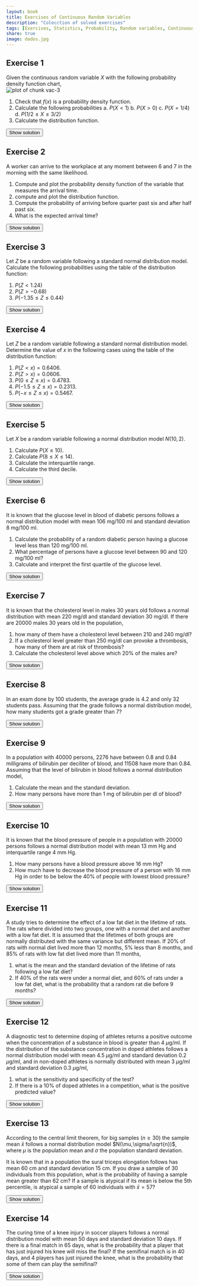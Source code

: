```yaml
---
layout: book
title: Exercises of Continuous Random Variables
description: "Colecction of solved exercises"
tags: [Exercises, Statistics, Probability, Random variables, Continuous random variables]
share: true
image: dados.jpg
---
```




## Exercise 1
Given the continuous random variable $X$ with the following probability density function chart,
<img src="img/vac-3-1.svg" title="plot of chunk vac-3" alt="plot of chunk vac-3" style="display: block; margin: auto;" />

1.  Check that $f(x)$ is a probability density function.
2.  Calculate the following probabilities
        a.  $P(X<1)$
        b.  $P(X>0)$
        c.  $P(X=1/4)$
        d.  $P(1/2\leq X\leq 3/2)$
3.  Calculate the distribution function.

<div><button class="solution">Show solution</button></div>
<div id="solution" style="display: none">
1. $P(X<1)=0.5$, $P(X>0)=1$, $P(X=1/4)=0$ and $P(1/2\leq X\leq 3/2)=0.875$. <br/>
2. $$
F(x)=
\begin{cases}
0 & \text{if $x<0$,} \\
x^2/2 & \text{if $0\leq x< 1$,} \\
x-5 & \text{if $1\leq x<1.5$,} \\
1 & \text{if $1.5\leq x$.}
\end{cases}
$$
</div>


## Exercise 2
A worker can arrive to the workplace at any moment between 6 and 7 in the morning with the same likelihood.

1.  Compute and plot the probability density function of the variable that measures the arrival time.
2.  compute and plot the distribution function.
3.  Compute the probability of arriving before quarter past six and after half past six.
4.  What is the expected arrival time?

<div><button class="solution">Show solution</button></div>
<div id="solution" style="display: none">
1. 
<img src="img/vac-6a-1.svg" title="plot of chunk vac-6a" alt="plot of chunk vac-6a" style="display: block; margin: auto;" />

2. 
<img src="img/vac-6b-1.svg" title="plot of chunk vac-6b" alt="plot of chunk vac-6b" style="display: block; margin: auto;" />

3. $P(X<6.25)=0.25$ and $P(X>6.5)=0.5$. <br/>
4. $\mu=6.5$.
</div>


## Exercise 3


Let $Z$ be a random variable following a standard normal distribution model. Calculate the following probabilities using the table of the distribution function:

1.  $P(Z<1.24)$
2.  $P(Z>-0.68)$
3.  $P(-1.35\leq Z\leq 0.44)$

<div><button class="solution">Show solution</button></div>
<div id="solution" style="display: none">
1.  $P(Z<1.24)=0.8925$. <br/>
2.  $P(Z>-0.68)=0.7517$. <br/>
3.  $P(-1.35\leq Z\leq 0.44)=0.5815$.
</div>


## Exercise 4


Let $Z$ be a random variable following a standard normal distribution model. Determine the value of $x$ in the following cases using the table of the distribution function:

1.  $P(Z<x)=0.6406$.
2.  $P(Z>x)=0.0606$.
3.  $P(0\leq Z\leq x)=0.4783$.
4.  $P(-1.5\leq Z\leq x)=0.2313$.
5.  $P(-x\leq Z\leq x)=0.5467$.

<div><button class="solution">Show solution</button></div>
<div id="solution" style="display: none">
1.  $x=0.3601$. <br/>
2.  $x=1.5498$. <br/>
3.  $x=2.0198$. <br/>
4.  $x=-0.5299$. <br/>
5.  $x=0.7499$.
</div>


## Exercise 5


Let $X$ be a random variable following a normal distribution model $N(10,2)$.

1.  Calculate $P(X\leq 10)$.
2.  Calculate $P(8\leq X\leq 14)$.
3.  Calculate the interquartile range.
4.  Calculate the third decile.

<div><button class="solution">Show solution</button></div>
<div id="solution" style="display: none">
1.  $P(X\leq 10)=0.5$. <br/>
2.  $P(8\leq X\leq 14)=0.8186$. <br/>
3.  $IQR=2.698$. <br/>
4.  $D_3=8.9512$. 
</div>


## Exercise 6


It is known that the glucose level in blood of diabetic persons follows a normal distribution model with mean 106 mg/100 ml and standard deviation 8 mg/100 ml.

1.  Calculate the probability of a random diabetic person having a glucose level less than 120 mg/100 ml.
2.  What percentage of persons have a glucose level between 90 and 120 mg/100 ml?
3.  Calculate and interpret the first quartile of the glucose level.

<div><button class="solution">Show solution</button></div>
<div id="solution" style="display: none">
1.  $P(X\leq 120)=0.9599$. <br/>
2.  $P(90\leq X\leq 120)=0.9372 \Rightarrow 93.72\%$. <br/>
3.  $Q_1=100.6041$ mg/100 ml. 
</div>


## Exercise 7

It is known that the cholesterol level in males 30 years old follows a normal distribution with mean 220 mg/dl and standard deviation 30 mg/dl. If there are 20000 males 30 years old in the population,

1.  how many of them have a cholesterol level between 210 and 240 mg/dl?
2.  If a cholesterol level greater than 250 mg/dl can provoke a thrombosis, how many of them are at risk of thrombosis?
3.  Calculate the cholesterol level above which 20% of the males are?

<div><button class="solution">Show solution</button></div>
<div id="solution" style="display: none">
1.  $P(210\leq X\leq 240)=0.3781 \Rightarrow 7561.3$ persons. <br/>
1.  $P(X> 250)=0.1587 \Rightarrow 3173.1$ persons. <br/>
3.  $P_{80}=245.2486$ mg/dl.
</div>


## Exercise 8


In an exam done by 100 students, the average grade is 4.2 and only 32 students pass. Assuming that the grade follows a normal distribution model, how many students got a grade greater than 7?

<div><button class="solution">Show solution</button></div>
<div id="solution" style="display: none">
$P(X>7)=0.0508 \Rightarrow 5.1$ students.
</div>


## Exercise 9

In a population with 40000 persons, 2276 have between 0.8 and 0.84 milligrams of bilirubin per deciliter of blood, and 11508 have more than 0.84. Assuming that the level of bilirubin in blood follows a normal distribution model,

1.  Calculate the mean and the standard deviation.
2.  How many persons have more than 1 mg of bilirubin per dl of blood?

<div><button class="solution">Show solution</button></div>
<div id="solution" style="display: none">
1. $\mu=0.7001$ mg/dl and $s=0.2497$ mg/dl. <br/>
2. $P(X>1)=0.1149 \Rightarrow 11.5$ persons.
</div>


## Exercise 10
It is known that the blood pressure of people in a population with 20000 persons follows a normal distribution model with mean 13 mm Hg and interquartile range 4 mm Hg.

1.  How many persons have a blood pressure above 16 mm Hg?
2.  How much have to decrease the blood pressure of a person with 16 mm Hg in order to be below the 40% of people with lowest blood pressure?

<div><button class="solution">Show solution</button></div>
<div id="solution" style="display: none">
1. $P(X>16)=0.1587 \Rightarrow 3174$ persons. <br/>
2. $D_4 = 12.25$ mm Hg, so, must decrease a least $3.75$ mm Hg.
</div> 


## Exercise 11


A study tries to determine the effect of a low fat diet in the lifetime of rats. The rats where divided into two groups, one with a normal diet and another with a low fat diet. It is assumed that the lifetimes of both groups are normally distributed with the same variance but different mean. If 20% of rats with normal diet lived more than 12 months, 5% less than 8 months, and 85% of rats with low fat diet lived more than 11 months,

1.  what is the mean and the standard deviation of the lifetime of rats following a low fat diet?
2.  If 40\% of the rats were under a normal diet, and 60\% of rats under a low fat diet, what is the probability that a random rat die before 9 months?

<div><button class="solution">Show solution</button></div>
<div id="solution" style="display: none">
Naming $X_1$ and $X_2$ to the lifetime of rats with a normal diet and a low fat diet respectively,
1. $\mu_2=12.6673$ months and $s=1.6087$ months. <br/>
2. $P(X<9)=0.068$.
</div>


## Exercise 12


A diagnostic test to determine doping of athletes returns a positive outcome when the concentration of a substance in blood is greater than 4 $\mu$g/ml. If the distribution of the substance concentration in doped athletes follows a normal distribution model with mean 4.5 $\mu$g/ml and standard deviation 0.2 $\mu$g/ml, and in non-doped athletes is normally distributed with mean 3 $\mu$g/ml and standard deviation 0.3 $\mu$g/ml,

1.  what is the sensitivity and specificity of the test?
2.  If there is a 10% of doped athletes in a competition, what is the positive predicted value?

<div><button class="solution">Show solution</button></div>
<div id="solution" style="display: none">
Naming $D$ to the event of being doped, $X$ to the concentration in doped athletes and $Y$ to the concentration in non-doped athletes, <br/>
1. Sensitivity $P(+\vert D) = P(X>4)=0.9938$ and specificity $P(-\vert \bar D)=P(Y<4)=0.9996$ <br/>
2. PPV $P(D\vert +) = 0.9961$.
</div>


## Exercise 13


According to the central limit theorem, for big samples ($n\geq 30$) the sample mean $\bar x$ follows a normal distribution model $N(\mu,\sigma/\sqrt{n})$, where $\mu$ is the population mean and $\sigma$ the population standard deviation.

It is known that in a population the sural triceps elongation follows has mean 60 cm and standard deviation 15 cm. If you draw a sample of 30 individuals from this population, what is the probability of having a sample mean greater than 62 cm? If a sample is atypical if its mean is below the 5th percentile, is atypical a sample of 60 individuals with $\bar x=57$?


<div><button class="solution">Show solution</button></div>
<div id="solution" style="display: none">
$P(\bar x>62) = 0.2326$. <br/>
$P_{5}=56.8148$, so, the sample is non-atypical. 
</div>


## Exercise 14


The curing time of a knee injury in soccer players follows a normal distribution model with mean 50 days and standard deviation 10 days. If there is a final match in 65 days, what is the probability that a player that has just injured his knee will miss the final? If the semifinal match is in 40 days, and 4 players has just injured the knee, what is the probability that some of them can play the semifinal?

<div><button class="solution">Show solution</button></div>
<div id="solution" style="display: none">
Let $X$ be the curing time, $P(X>65)=0.0668$. <br/>
Let $Y$ be the number of injured players that could play the semifinal, $P(Y\geq 1)=0.4989$. 
</div>




